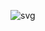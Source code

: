  ![svg](https://raw.githubusercontent.com/yoshi389111/github-profile-3d-contrib/main/docs/demo/profile-night-view.svg)

